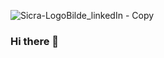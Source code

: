 ![Sicra-LogoBilde_linkedIn - Copy](https://user-images.githubusercontent.com/98456034/157824262-b0edd13d-a222-4b24-8757-ccf5ef49db23.jpg)



### Hi there 👋

<!--
**owime/owime** is a ✨ _special_ ✨ repository because its `README.md` (this file) appears on your GitHub profile.

Here are some ideas to get you started:

- 🔭 I’m currently working on ...
- 🌱 I’m currently learning ...
- 👯 I’m looking to collaborate on ...
- 🤔 I’m looking for help with ...
- 💬 Ask me about ...
- 📫 How to reach me: ...
- 😄 Pronouns: ...
- ⚡ Fun fact: ...
-->
